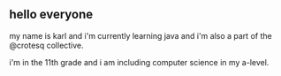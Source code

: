 ## hello everyone

my name is karl and i'm currently learning java and i'm also a part of the @crotesq collective.

i'm in the 11th grade and i am including computer science in my a-level.

##

